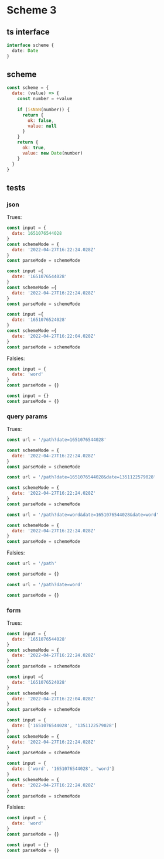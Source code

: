 

# Scheme 3

## ts interface

```ts
interface scheme {
  date: Date
}
```



## scheme

```js
const scheme = {
  date: (value) => {
    const number = +value
    
    if (isNaN(number)) {
      return {
        ok: false,
        value: null
      }
    }
    return {
      ok: true,
      value: new Date(number)
    }
  }
}
```



## tests



### json

Trues:

```js
const input = {
  date: 1651076544028
}
const schemeMode = {
  date: '2022-04-27T16:22:24.028Z'
}
const parseMode = schemeMode
```

```js
const input ={
  date: '1651076544028'
}
const schemeMode ={
  date: '2022-04-27T16:22:24.028Z'
}
const parseMode = schemeMode
```

```js
const input ={
  date: '1651076524028'
}
const schemeMode ={
  date: '2022-04-27T16:22:04.028Z'
}
const parseMode = schemeMode
```

Falsies:

```js
const input = {
  date: 'word'
}
const parseMode = {}
```

```js
const input = {}
const parseMode = {}
```



### query params

Trues:

```js
const url = '/path?date=1651076544028'

const schemeMode = {
  date: '2022-04-27T16:22:24.028Z'
}
const parseMode = schemeMode
```

```js
const url = '/path?date=1651076544028&date=1351122579028'

const schemeMode = {
  date: '2022-04-27T16:22:24.028Z'
}
const parseMode = schemeMode
```

```js
const url = '/path?date=word&date=1651076544028&date=word'

const schemeMode = {
  date: '2022-04-27T16:22:24.028Z'
}
const parseMode = schemeMode
```

Falsies:

```js
const url = '/path'

const parseMode = {}
```

```js
const url = '/path?date=word'

const parseMode = {}
```



### form

Trues:

```js
const input = {
  date: '1651076544028'
}
const schemeMode = {
  date: '2022-04-27T16:22:24.028Z'
}
const parseMode = schemeMode
```

```js
const input ={
  date: '1651076524028'
}
const schemeMode ={
  date: '2022-04-27T16:22:04.028Z'
}
const parseMode = schemeMode
```

```js
const input = {
  date: ['1651076544028', '1351122579028']
}
const schemeMode = {
  date: '2022-04-27T16:22:24.028Z'
}
const parseMode = schemeMode
```

```js
const input = {
  date: ['word', '1651076544028', 'word']
}
const schemeMode = {
  date: '2022-04-27T16:22:24.028Z'
}
const parseMode = schemeMode
```

Falsies:

```js
const input = {
  date: 'word'
}
const parseMode = {}
```

```js
const input = {}
const parseMode = {}
```